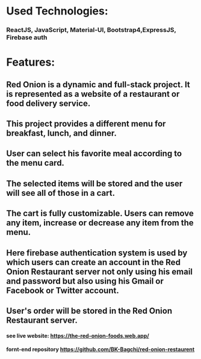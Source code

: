 # Used Technologies:
### ReactJS, JavaScript, Material-UI, Bootstrap4,ExpressJS, Firebase auth
# Features:
## Red Onion is a dynamic and full-stack project. It is represented as a website of a restaurant or food delivery service.
## This project provides a different menu for breakfast, lunch, and dinner.
## User can select his favorite meal according to the menu card.
## The selected items will be stored and the user will see all of those in a cart.
## The cart is fully customizable. Users can remove any item, increase or decrease any item from the menu.
## Here firebase authentication system is used by which users can create an account in the Red Onion Restaurant server not only using his email and password but also using his Gmail or Facebook or Twitter account.
## User's order will be stored in the Red Onion Restaurant server.

#### see live website: https://the-red-onion-foods.web.app/
#### fornt-end repository https://github.com/BK-Bagchi/red-onion-restaurent
